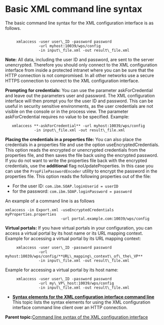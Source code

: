 # Basic XML command line syntax 

The basic command line syntax for the XML configuration interface is as follows.

```

     xmlaccess -user user\_ID -password password 
               -url myhost:10039/wps/config 
               -in input\_file.xml -out result\_file.xml
```

**Note:** All data, including the user ID and password, are sent to the server unencrypted. Therefore you should only connect to the XML configuration interface from inside a protected intranet where you can be sure that the HTTP connection is not compromised. In all other networks use a secure HTTPS connection to connect to the XML configuration interface.

**Prompting for credentials:** You can use the parameter askForCredential and leave out the parameters user and password. The XML configuration interface will then prompt you for the user ID and password. This can be useful in security sensitive environments, as the user credentials are not visible on the console or in the process view. The parameter askForCredential requires no value to be specified. Example:

```
   xmlaccess **-askForCredential** -url myhost:10039/wps/config 
             -in input\_file.xml -out result\_file.xml

```

**Placing the credentials in a properties file:** You can also place the credentials in a properties file and use the option useEncryptedCredentials. This option reads the encrypted or unencrypted credentials from the properties file, and then saves the file back using the encrypted password. If you do not want to write the properties file back with the encrypted credentials, use the **additional** flag noUpdateProperties. In this case you can use the `PropFilePasswordEncoder` utility to encrypt the password in the properties file. This option reads the following properties out of the file:

-   For the user ID: `com.ibm.SOAP.loginUserid = userID`
-   for the password: `com.ibm.SOAP.loginPassword = password`

An example of a command line is as follows

```
xmlaccess -in Export.xml -useEncryptedCredentials myProperties.properties 
                         -url portal.example.com:10039/wps/config
```

**Virtual portals:** If you have virtual portals in your configuration, you can access a virtual portal by its host name or its URL mapping context. Example for accessing a virtual portal by its URL mapping context:

```
     xmlaccess -user user\_ID -password password 
               -url myhost:10039/wps/config/**URL\_mapping\_context\_of\_the\_VP** 
               -in input\_file.xml -out result\_file.xml
```

Example for accessing a virtual portal by its host name:

```
     xmlaccess -user user\_ID -password password 
               -url my\_VP\_host:10039/wps/config
               -in input\_file.xml -out result\_file.xml 

```

-   **[Syntax elements for the XML configuration interface command line](../admin-system/adxmltsk_cmdln_sntx_elements.md)**  
This topic lists the syntax elements for using the XML configuration interface command line client over an HTTP connection.

**Parent topic:**[Command line syntax of the XML configuration interface](../admin-system/adxmltsk_cmdln_syntax.md)

